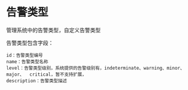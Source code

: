 # 告警类型

管理系统中的告警类型，自定义告警类型告警类型包含字段：
	id：告警类型编号	name：告警类型名称	level：告警类型级别，系统提供的告警级别有，indeterminate、warning、minor、major、	critical，暂不支持扩展，	description：告警类型描述